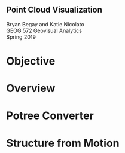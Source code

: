 ## Point Cloud Visualization
Bryan Begay and Katie Nicolato<br/> 
GEOG 572 Geovisual Analytics<br/>
Spring 2019<br/>

# Objective<br/>

# Overview<br/>

# Potree Converter<br/>

# Structure from Motion<br/>

